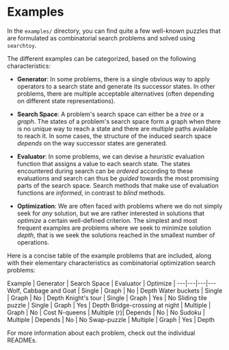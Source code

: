 # Examples

In the ``examples/`` directory, you can find quite a few well-known puzzles that
are formulated as combinatorial search problems and solved using ``searchtoy``.

The different examples can be categorized, based on the following
characteristics:

- **Generator**: In some problems, there is a single obvious way to apply
  operators to a search state and generate its successor states. In other
  problems, there are multiple acceptable alternatives (often depending on
  different state representations).

- **Search Space**: A problem's search space can either be a _tree_ or a _graph_.
  The states of a problem's search space form a graph when there is no unique
  way to reach a state and there are multiple paths available to reach it.
  In some cases, the structure of the induced search space _depends_ on the way
  successor states are generated.

- **Evaluator**: In some problems, we can devise a _heuristic_ evaluation
  function that assigns a value to each search state. The states encountered
  during search can be _ordered_ according to these evaluations and search
  can thus be _guided_ towards the most promising parts of the search space.
  Search methods that make use of evaluation functions are _informed_, in
  contrast to _blind_ methods.

- **Optimization**: We are often faced with problems where we do not simply
  seek for _any_ solution, but we are rather interested in solutions that
  _optimize_ a certain well-defined criterion. The simplest and most frequent
  examples are problems where we seek to minimize solution _depth_, that is
  we seek the solutions reached in the smallest number of operations.

Here is a concise table of the example problems that are included, along with
their elementary characteristics as combinatorial optimization search problems:

Example                   | Generator   | Search Space | Evaluator | Optimize |
---|---|---|---
Wolf, Cabbage and Goat    | Single      | Graph   | No  | Depth
Water buckets             | Single      | Graph   | No  | Depth
Knight's tour             | Single      | Graph   | Yes | No
Sliding tile puzzle       | Single      | Graph   | Yes | Depth
Bridge-crossing at night  | Multiple    | Graph   | No  | Cost
N-queens                  | Multiple (r)| Depends | No  | No
Sudoku                    | Multiple    | Depends | No  | No
Swap-puzzle               | Multiple    | Graph   | Yes | Depth

For more information about each problem, check out the individual READMEs.
